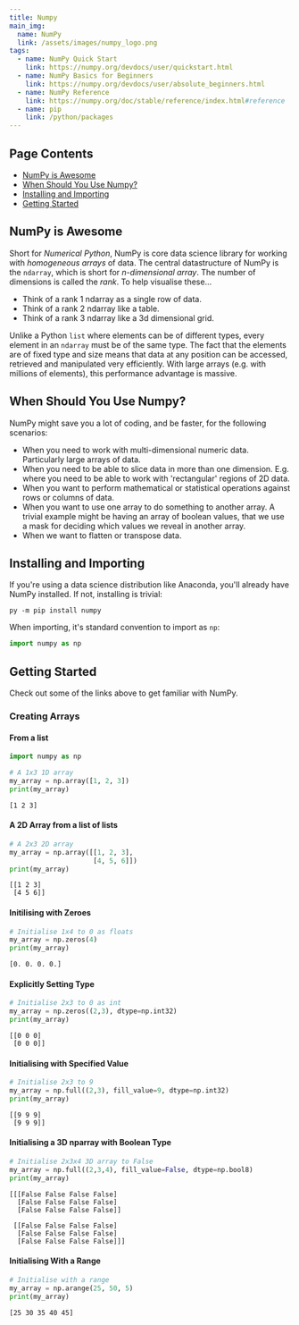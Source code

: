 ```yaml
---
title: Numpy
main_img:
  name: NumPy
  link: /assets/images/numpy_logo.png
tags: 
  - name: NumPy Quick Start
    link: https://numpy.org/devdocs/user/quickstart.html
  - name: NumPy Basics for Beginners
    link: https://numpy.org/devdocs/user/absolute_beginners.html
  - name: NumPy Reference
    link: https://numpy.org/doc/stable/reference/index.html#reference
  - name: pip
    link: /python/packages
---
```

## Page Contents

- [NumPy is Awesome](#numpy-is-awesome)
- [When Should You Use Numpy?](#when-should-you-use-numpy)
- [Installing and Importing](#installing-and-importing)
- [Getting Started](#getting-started)

## NumPy is Awesome

Short for _Numerical Python_, NumPy is core data science library for working with _homogeneous arrays_ of data. The central datastructure of NumPy is the `ndarray`, which is short for _n-dimensional array_. The number of dimensions is called the _rank_.  To help visualise these...

- Think of a rank 1 ndarray as a single row of data.
- Think of a rank 2 ndarray like a table.
- Think of a rank 3 ndarray like a 3d dimensional grid.

Unlike a Python `list` where elements can be of different types, every element in an `ndarray` must be of the same type.  The fact that the elements are of fixed type and size means that data at any position can be accessed, retrieved and manipulated very efficiently. With large arrays (e.g. with millions of elements), this performance advantage is massive.

## When Should You Use Numpy?

NumPy might save you a lot of coding, and be faster, for the following scenarios: 

- When you need to work with multi-dimensional numeric data. Particularly large arrays of data.
- When you need to be able to slice data in more than one dimension. E.g. where you need to be able to work with 'rectangular' regions of 2D data.
- When you want to perform mathematical or statistical operations against rows or columns of data.
- When you want to use one array to do something to another array. A trivial example might be having an array of boolean values, that we use a mask for deciding which values we reveal in another array.
- When we want to flatten or transpose data.

## Installing and Importing

If you're using a data science distribution like Anaconda, you'll already have NumPy installed.  If not, installing is trivial:

```
py -m pip install numpy
```

When importing, it's standard convention to import as `np`:

```python
import numpy as np
```

## Getting Started

Check out some of the links above to get familiar with NumPy.

### Creating Arrays

#### From a list

```python
import numpy as np

# A 1x3 1D array
my_array = np.array([1, 2, 3])
print(my_array)
```

```text
[1 2 3]
```

#### A 2D Array from a list of lists

```python
# A 2x3 2D array
my_array = np.array([[1, 2, 3], 
                     [4, 5, 6]])
print(my_array)
```

```text
[[1 2 3]
 [4 5 6]]
```

#### Initilising with Zeroes

```python
# Initialise 1x4 to 0 as floats
my_array = np.zeros(4)
print(my_array)
```

```text
[0. 0. 0. 0.]
```

#### Explicitly Setting Type

```python
# Initialise 2x3 to 0 as int
my_array = np.zeros((2,3), dtype=np.int32)
print(my_array)
```

```text
[[0 0 0]
 [0 0 0]]
```

#### Initialising with Specified Value

```python
# Initialise 2x3 to 9
my_array = np.full((2,3), fill_value=9, dtype=np.int32)
print(my_array)
```

```text
[[9 9 9]
 [9 9 9]]
```

#### Initialising a 3D nparray with Boolean Type

```python
# Initialise 2x3x4 3D array to False
my_array = np.full((2,3,4), fill_value=False, dtype=np.bool8)
print(my_array)
```

```text
[[[False False False False]
  [False False False False]
  [False False False False]]

 [[False False False False]
  [False False False False]
  [False False False False]]]
```

#### Initialising With a Range

```python
# Initialise with a range
my_array = np.arange(25, 50, 5)
print(my_array)
```

```text
[25 30 35 40 45]
```

